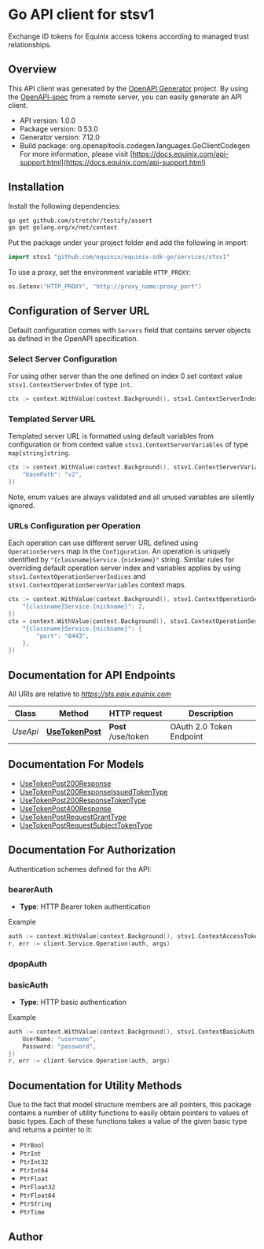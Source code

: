 # Go API client for stsv1

Exchange ID tokens for Equinix access tokens according to managed trust relationships.

## Overview
This API client was generated by the [OpenAPI Generator](https://openapi-generator.tech) project.  By using the [OpenAPI-spec](https://www.openapis.org/) from a remote server, you can easily generate an API client.

- API version: 1.0.0
- Package version: 0.53.0
- Generator version: 7.12.0
- Build package: org.openapitools.codegen.languages.GoClientCodegen
For more information, please visit [https://docs.equinix.com/api-support.html](https://docs.equinix.com/api-support.html)

## Installation

Install the following dependencies:

```sh
go get github.com/stretchr/testify/assert
go get golang.org/x/net/context
```

Put the package under your project folder and add the following in import:

```go
import stsv1 "github.com/equinix/equinix-sdk-go/services/stsv1"
```

To use a proxy, set the environment variable `HTTP_PROXY`:

```go
os.Setenv("HTTP_PROXY", "http://proxy_name:proxy_port")
```

## Configuration of Server URL

Default configuration comes with `Servers` field that contains server objects as defined in the OpenAPI specification.

### Select Server Configuration

For using other server than the one defined on index 0 set context value `stsv1.ContextServerIndex` of type `int`.

```go
ctx := context.WithValue(context.Background(), stsv1.ContextServerIndex, 1)
```

### Templated Server URL

Templated server URL is formatted using default variables from configuration or from context value `stsv1.ContextServerVariables` of type `map[string]string`.

```go
ctx := context.WithValue(context.Background(), stsv1.ContextServerVariables, map[string]string{
	"basePath": "v2",
})
```

Note, enum values are always validated and all unused variables are silently ignored.

### URLs Configuration per Operation

Each operation can use different server URL defined using `OperationServers` map in the `Configuration`.
An operation is uniquely identified by `"{classname}Service.{nickname}"` string.
Similar rules for overriding default operation server index and variables applies by using `stsv1.ContextOperationServerIndices` and `stsv1.ContextOperationServerVariables` context maps.

```go
ctx := context.WithValue(context.Background(), stsv1.ContextOperationServerIndices, map[string]int{
	"{classname}Service.{nickname}": 2,
})
ctx = context.WithValue(context.Background(), stsv1.ContextOperationServerVariables, map[string]map[string]string{
	"{classname}Service.{nickname}": {
		"port": "8443",
	},
})
```

## Documentation for API Endpoints

All URIs are relative to *https://sts.eqix.equinix.com*

Class | Method | HTTP request | Description
------------ | ------------- | ------------- | -------------
*UseApi* | [**UseTokenPost**](docs/UseApi.md#usetokenpost) | **Post** /use/token | OAuth 2.0 Token Endpoint


## Documentation For Models

 - [UseTokenPost200Response](docs/UseTokenPost200Response.md)
 - [UseTokenPost200ResponseIssuedTokenType](docs/UseTokenPost200ResponseIssuedTokenType.md)
 - [UseTokenPost200ResponseTokenType](docs/UseTokenPost200ResponseTokenType.md)
 - [UseTokenPost400Response](docs/UseTokenPost400Response.md)
 - [UseTokenPostRequestGrantType](docs/UseTokenPostRequestGrantType.md)
 - [UseTokenPostRequestSubjectTokenType](docs/UseTokenPostRequestSubjectTokenType.md)


## Documentation For Authorization


Authentication schemes defined for the API:
### bearerAuth

- **Type**: HTTP Bearer token authentication

Example

```go
auth := context.WithValue(context.Background(), stsv1.ContextAccessToken, "BEARER_TOKEN_STRING")
r, err := client.Service.Operation(auth, args)
```

### dpopAuth

### basicAuth

- **Type**: HTTP basic authentication

Example

```go
auth := context.WithValue(context.Background(), stsv1.ContextBasicAuth, stsv1.BasicAuth{
	UserName: "username",
	Password: "password",
})
r, err := client.Service.Operation(auth, args)
```


## Documentation for Utility Methods

Due to the fact that model structure members are all pointers, this package contains
a number of utility functions to easily obtain pointers to values of basic types.
Each of these functions takes a value of the given basic type and returns a pointer to it:

* `PtrBool`
* `PtrInt`
* `PtrInt32`
* `PtrInt64`
* `PtrFloat`
* `PtrFloat32`
* `PtrFloat64`
* `PtrString`
* `PtrTime`

## Author



